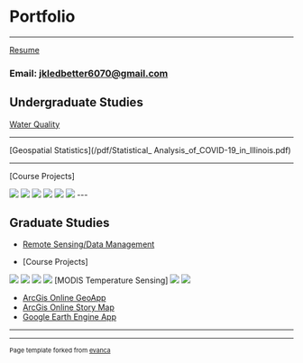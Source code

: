 # Portfolio

---
[Resume](/pdf/Resume3.pdf)

### Email: jkledbetter6070@gmail.com


## Undergraduate Studies 

[Water Quality](/pdf/Lake_of_Egypt_Water_Quality.pdf)

---
[Geospatial Statistics](/pdf/Statistical_ Analysis_of_COVID-19_in_Illinois.pdf)

---
[Course Projects]

<img src="images/2005.jpg?raw=true"/>
<img src="images/2006.jpg?raw=true"/>
<img src="images/Change.jpg?raw=true"/>
<img src="images/Chicago_airport_noise.jpg?raw=true"/>
<img src="images/Ohare_Stand_Dist.jpg?raw=true"/>
<img src="images/ex2.jpg?raw=true"/>
---

## Graduate Studies

- [Remote Sensing/Data Management](/pdf/Term_Project.pdf)

- [Course Projects]

<img src="images/Clustering.jpg?raw=true"/>
<img src="images/Tulsa_CO_block_asian.jpg?raw=true"/>
<img src="images/Population.jpg?raw=true"/>
<img src="images/Penny_Royal_Kriging.jpg?raw=true"/>
[MODIS Temperature Sensing]
<img src="images/African_Seasonal_Change.gif?raw=true"/>
<img src="images/Roi_new.png?raw=true"/>



- [ArcGis Online GeoApp](https://www.arcgis.com/apps/dashboards/5c51c534a9764ae3b396d8aec6325cb9)
- [ArcGis Online Story Map](https://storymaps.arcgis.com/stories/6a4adcae27624647a0ecdab8cb7a6596)
- [Google Earth Engine App](https://Jkledbetter.users.earthengine.app/view/pre-and-post-wildfire)

---




---
<p style="font-size:11px">Page template forked from <a href="https://github.com/evanca/quick-portfolio">evanca</a></p>
<!-- Remove above link if you don't want to attibute -->
